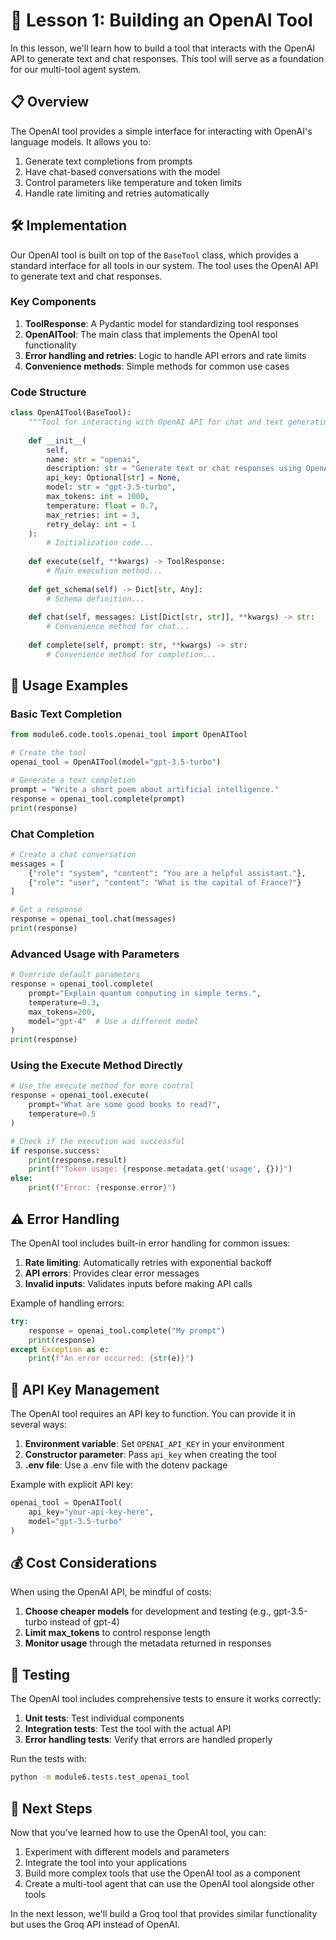 # 🔧 Lesson 1: Building an OpenAI Tool

In this lesson, we'll learn how to build a tool that interacts with the OpenAI API to generate text and chat responses. This tool will serve as a foundation for our multi-tool agent system.

## 📋 Overview

The OpenAI tool provides a simple interface for interacting with OpenAI's language models. It allows you to:

1. Generate text completions from prompts
2. Have chat-based conversations with the model
3. Control parameters like temperature and token limits
4. Handle rate limiting and retries automatically

## 🛠️ Implementation

Our OpenAI tool is built on top of the `BaseTool` class, which provides a standard interface for all tools in our system. The tool uses the OpenAI API to generate text and chat responses.

### Key Components

1. **ToolResponse**: A Pydantic model for standardizing tool responses
2. **OpenAITool**: The main class that implements the OpenAI tool functionality
3. **Error handling and retries**: Logic to handle API errors and rate limits
4. **Convenience methods**: Simple methods for common use cases

### Code Structure

```python
class OpenAITool(BaseTool):
    """Tool for interacting with OpenAI API for chat and text generation."""
    
    def __init__(
        self,
        name: str = "openai",
        description: str = "Generate text or chat responses using OpenAI models",
        api_key: Optional[str] = None,
        model: str = "gpt-3.5-turbo",
        max_tokens: int = 1000,
        temperature: float = 0.7,
        max_retries: int = 3,
        retry_delay: int = 1
    ):
        # Initialization code...
    
    def execute(self, **kwargs) -> ToolResponse:
        # Main execution method...
    
    def get_schema(self) -> Dict[str, Any]:
        # Schema definition...
    
    def chat(self, messages: List[Dict[str, str]], **kwargs) -> str:
        # Convenience method for chat...
    
    def complete(self, prompt: str, **kwargs) -> str:
        # Convenience method for completion...
```

## 🚀 Usage Examples

### Basic Text Completion

```python
from module6.code.tools.openai_tool import OpenAITool

# Create the tool
openai_tool = OpenAITool(model="gpt-3.5-turbo")

# Generate a text completion
prompt = "Write a short poem about artificial intelligence."
response = openai_tool.complete(prompt)
print(response)
```

### Chat Completion

```python
# Create a chat conversation
messages = [
    {"role": "system", "content": "You are a helpful assistant."},
    {"role": "user", "content": "What is the capital of France?"}
]

# Get a response
response = openai_tool.chat(messages)
print(response)
```

### Advanced Usage with Parameters

```python
# Override default parameters
response = openai_tool.complete(
    prompt="Explain quantum computing in simple terms.",
    temperature=0.3,
    max_tokens=200,
    model="gpt-4"  # Use a different model
)
print(response)
```

### Using the Execute Method Directly

```python
# Use the execute method for more control
response = openai_tool.execute(
    prompt="What are some good books to read?",
    temperature=0.5
)

# Check if the execution was successful
if response.success:
    print(response.result)
    print(f"Token usage: {response.metadata.get('usage', {})}")
else:
    print(f"Error: {response.error}")
```

## ⚠️ Error Handling

The OpenAI tool includes built-in error handling for common issues:

1. **Rate limiting**: Automatically retries with exponential backoff
2. **API errors**: Provides clear error messages
3. **Invalid inputs**: Validates inputs before making API calls

Example of handling errors:

```python
try:
    response = openai_tool.complete("My prompt")
    print(response)
except Exception as e:
    print(f"An error occurred: {str(e)}")
```

## 🔑 API Key Management

The OpenAI tool requires an API key to function. You can provide it in several ways:

1. **Environment variable**: Set `OPENAI_API_KEY` in your environment
2. **Constructor parameter**: Pass `api_key` when creating the tool
3. **.env file**: Use a .env file with the dotenv package

Example with explicit API key:

```python
openai_tool = OpenAITool(
    api_key="your-api-key-here",
    model="gpt-3.5-turbo"
)
```

## 💰 Cost Considerations

When using the OpenAI API, be mindful of costs:

1. **Choose cheaper models** for development and testing (e.g., gpt-3.5-turbo instead of gpt-4)
2. **Limit max_tokens** to control response length
3. **Monitor usage** through the metadata returned in responses

## 🧪 Testing

The OpenAI tool includes comprehensive tests to ensure it works correctly:

1. **Unit tests**: Test individual components
2. **Integration tests**: Test the tool with the actual API
3. **Error handling tests**: Verify that errors are handled properly

Run the tests with:

```bash
python -m module6.tests.test_openai_tool
```

## 📝 Next Steps

Now that you've learned how to use the OpenAI tool, you can:

1. Experiment with different models and parameters
2. Integrate the tool into your applications
3. Build more complex tools that use the OpenAI tool as a component
4. Create a multi-tool agent that can use the OpenAI tool alongside other tools

In the next lesson, we'll build a Groq tool that provides similar functionality but uses the Groq API instead of OpenAI.
